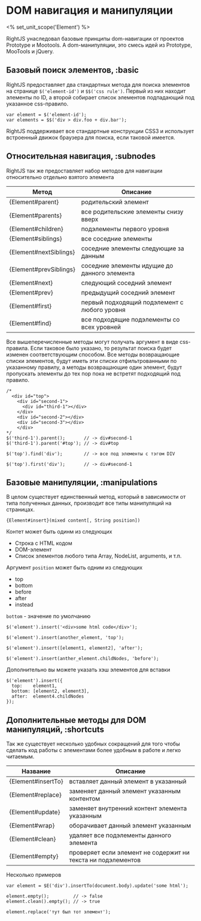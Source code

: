 # DOM навигация и манипуляции
<% set_unit_scope('Element') %>

RightJS унаследовал базовые принципы dom-навигации от проектов Prototype и Mootools.
А dom-манипуляции, это смесь идей из Prototype, MooTools и jQuery.


## Базовый поиск элементов, :basic

RightJS предоставляет два стандартных метода для поиска элементов на странице
`$('element-id')` и `$$('css rule')`. Первый из них находит элементы по ID,
а второй собирает список элементов подпадающий под указанное css-правило.

    var element = $('element-id');
    var elements = $$('div > div.foo + div.bar');

RightJS поддерживает все стандартные конструкции CSS3 и использует встроенный движок
браузера для поиска, если таковой имеется.


## Относительная навигация, :subnodes

RightJS так же предоставляет набор методов для навигации относительно отдельно взятого элемента

Метод                  | Описание
-----------------------|-----------------------------------------------------------
{Element#parent}       | родительский элемент
{Element#parents}      | все родительские элементы снизу вверх
{Element#children}     | подэлементы первого уровня
{Element#siblings}     | все соседние элементы
{Element#nextSiblings} | соседние элементы следующие за данным
{Element#prevSiblings} | соседние элементы идущие до данного элемента
{Element#next}         | следующий соседний элемент
{Element#prev}         | предыдущий соседний элемент
{Element#first}        | первый подходящий подэлемент с любого уровня
{Element#find}         | все подходящие подэлементы со всех уровней


Все вышеперечисленные методы могут получать аргумент в виде css-правила. Если таковое
было указано, то результат поиска будет изменен соответствующим способом. Все методы
возвращающие списки элементов, будут иметь эти списки отфильтрованными по указанному
правилу, а методы возвращающие один элемент, будут пропускать элементы до тех пор пока
не встретят подходящий под правило.

    /*
      <div id="top">
        <div id="second-1">
          <div id="third-1"></div>
        </div>
        <div id="second-2"></div>
        <div id="second-3"></div>
        </div>
    */
    $('third-1').parent();       // -> div#second-1
    $('third-1').parent('#top'); // -> div#top

    $('top').find('div');        // -> все под элементы с тэгом DIV

    $('top').first('div');       // -> div#second-1



## Базовые манипуляции, :manipulations

В целом существует единственный метод, который в зависимости от типа полученных данных,
производит все типы манипуляций на страницах.

`{Element#insert}(mixed content[, String position])`

Контет может быть одинм из следующих

* Строка с HTML кодом
* DOM-элемент
* Список элементов любого типа Array, NodeList, arguments, и т.п.

Аргумент `position` может быть одним из следующих

* top
* bottom
* before
* after
* instead

`bottom` - значение по умолчанию

    $('element').insert('<div>some html code</div>');

    $('element').insert(another_element, 'top');

    $('element').insert([element1, element2], 'after');

    $('element').insert(anther_element.childNodes, 'before');

Дополнительно вы можете указать хэш элементов для вставки

    $('element').insert({
      top:    element1,
      bottom: [element2, element3],
      after:  element4.childNodes
    });


## Дополнительные методы для DOM манипуляций, :shortcuts

Так же существует несколько удобных сокращений для того чтобы сделать код работы с
элементами более удобным в работе и легко читаемым.

Название           | Описание
-------------------|---------------------------------------------------------
{Element#insertTo} | вставляет данный элемент в указанный
{Element#replace}  | заменяет данный элемент указанным контентом
{Element#update}   | заменяет внутренний контент элемента указанным
{Element#wrap}     | оборачивает данный элемент указанным
{Element#clean}    | удаляет все подэлементы данного элемента
{Element#empty}    | проверяет если элемент не содержит ни текста ни подэлементов

Несколько примеров

    var element = $E('div').insertTo(document.body).update('some html');

    element.empty();         // -> false
    element.clean().empty(); // -> true

    element.replace('тут был тот элемент');
